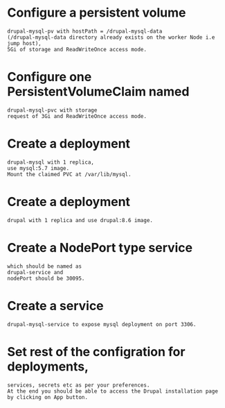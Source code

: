 # Configure a persistent volume 
    drupal-mysql-pv with hostPath = /drupal-mysql-data 
    (/drupal-mysql-data directory already exists on the worker Node i.e jump host), 
    5Gi of storage and ReadWriteOnce access mode.

# Configure one PersistentVolumeClaim named 
    drupal-mysql-pvc with storage 
    request of 3Gi and ReadWriteOnce access mode.

# Create a deployment 
    drupal-mysql with 1 replica, 
    use mysql:5.7 image. 
    Mount the claimed PVC at /var/lib/mysql.

# Create a deployment 
    drupal with 1 replica and use drupal:8.6 image.

# Create a NodePort type service 
    which should be named as 
    drupal-service and 
    nodePort should be 30095.

# Create a service 
    drupal-mysql-service to expose mysql deployment on port 3306.

# Set rest of the configration for deployments, 
    services, secrets etc as per your preferences. 
    At the end you should be able to access the Drupal installation page by clicking on App button.